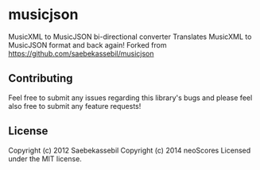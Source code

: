 # musicjson

MusicXML to MusicJSON bi-directional converter
Translates MusicXML to MusicJSON format and back again!
Forked from https://github.com/saebekassebil/musicjson

## Contributing
Feel free to submit any issues regarding this library's bugs and please feel
also free to submit any feature requests!

## License
Copyright (c) 2012 Saebekassebil 
Copyright (c) 2014 neoScores 
Licensed under the MIT license.

